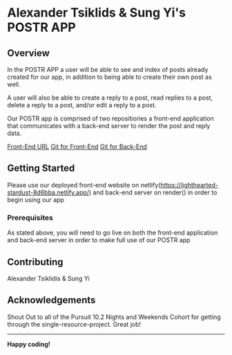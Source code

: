 # Alexander Tsiklids & Sung Yi's POSTR APP

## Overview

In the POSTR APP a user will be able to see and index of posts already created for our app, in addition to being able to create their own post as well.

A user will also be able to create a reply to a post, read replies to a post, delete a reply to a post, and/or edit a reply to a post.

Our POSTR app is comprised of two repositiories a front-end application that communicates with a back-end server to render the post and reply data.

[Front-End URL](https://lighthearted-stardust-8d6bba.netlify.app/)
[Git for Front-End](https://github.com/dreamseekerfromn/project-pursuit-single-resource-project-front-end)
[Git for Back-End](https://github.com/dreamseekerfromn/project-pursuit-single-resource-project-back-end)

## Getting Started

Please use our deployed front-end website on netlify(https://lighthearted-stardust-8d6bba.netlify.app/) and back-end server on render() in order to begin using our app

### Prerequisites

As stated above, you will need to go live on both the front-end application and back-end server in order to make full use of our POSTR app

## Contributing

Alexander Tsiklidis & Sung Yi

## Acknowledgements

Shout Out to all of the Pursuit 10.2 Nights and Weekends Cohort for getting through the single-resource-project. Great job!

---

**Happy coding!**